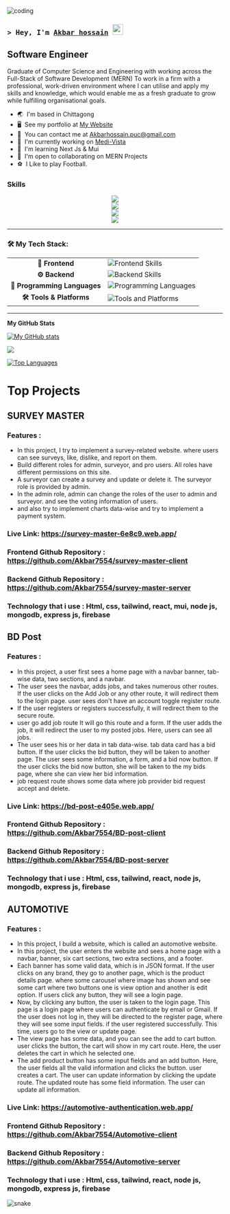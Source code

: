 <img align="center" src="https://i.ibb.co/n65J49f/Untitled.png" align="center" alt="coding">

### <samp>&gt; Hey, I'm <a href="https://gkassym.netlify.app" target="_blank">Akbar hossain</a> <img src="https://media.giphy.com/media/hvRJCLFzcasrR4ia7z/giphy.gif" width="25"> </samp>


<strong>Software Engineer</strong>
-----------------

Graduate of Computer Science and Engineering with working across the Full-Stack of Software Development (MERN) To work in a firm with a professional, work-driven environment where I can utilise and apply my skills and knowledge, which would enable me as a fresh graduate to grow while fulfilling organisational goals.

* 🌏  I'm based in Chittagong
* 🖥️  See my portfolio at [My Website](https://my-portfolio-ebon-mu-76.vercel.app/)
* 📧  You can contact me at [Akbarhossain.puc@gmail.com](mailto:Akbarhossain.puc@gmail.com)
* 🚀  I'm currently working on [Medi-Vista](http://github.com/Akbar7554/Medi-Vista)
* 🧠  I'm learning Next Js & Mui
* 🤝  I'm open to collaborating on MERN Projects
* ⚽  I Like to play Football.



### Skills

<p align="center">
  <a href="">
    <img src="https://skillicons.dev/icons?i=html,css,tailwind,react,redux,vite,nextjs" /> <br />
    <img src="https://skillicons.dev/icons?i=nodejs,mongodb,firebase,express" /><br />
    <img src="https://skillicons.dev/icons?i=js,ts,c,py" /><br />
    <img src="https://skillicons.dev/icons?i=vercel,github,git,firebase,figma" />
  </a>
</p>

---

### 🛠️ My Tech Stack:
<div align="center">

<table>
  <tr>
    <td align="center"><strong>🌟 Frontend</strong></td>
    <td>
      <img src="https://skillicons.dev/icons?i=html,css,tailwind,react,redux,vite,nextjs" alt="Frontend Skills" />
    </td>
  </tr>
  <tr>
    <td align="center"><strong>⚙️ Backend</strong></td>
    <td>
      <img src="https://skillicons.dev/icons?i=nodejs,mongodb,express,firebase" alt="Backend Skills" />
    </td>
  </tr>
  <tr>
    <td align="center"><strong>🧠 Programming Languages</strong></td>
    <td>
      <img src="https://skillicons.dev/icons?i=js,ts,c,py" alt="Programming Languages" />
    </td>
  </tr>
  <tr>
    <td align="center"><strong>🛠️ Tools & Platforms</strong></td>
    <td>
      <img src="https://skillicons.dev/icons?i=vercel,github,git,firebase,figma" alt="Tools and Platforms" />
    </td>
  </tr>
</table>

</div>

---







<strong>My GitHub Stats</strong>

<a href="http://www.github.com/Akbar7554"><img src="https://github-readme-stats.vercel.app/api?username=Akbar7554&show_icons=true&hide=&count_private=true&title_color=ffffff&text_color=ffffff&icon_color=10b981&bg_color=1e3a8a&hide_border=true&show_icons=true" alt="My GitHub stats" /></a>

<a href="http://www.github.com/Akbar7554"><img src="https://github-readme-streak-stats.herokuapp.com/?user=Akbar7554&stroke=ffffff&background=1e3a8a&ring=ffffff&fire=ffffff&currStreakNum=ffffff&currStreakLabel=ffffff&sideNums=ffffff&sideLabels=ffffff&dates=ffffff&hide_border=true" /></a>


<a href="https://github.com/Akbar7554" align="left"><img src="https://github-readme-stats.vercel.app/api/top-langs/?username=Akbar7554&langs_count=10&title_color=ffffff&text_color=ffffff&icon_color=10b981&bg_color=1e3a8a&hide_border=true&locale=en&custom_title=Top%20%Languages" alt="Top Languages" /></a>

# Top Projects


## SURVEY MASTER

### Features : 
- In this project, I try to implement a survey-related website. where users can see surveys, like, dislike, and report on them.
- Build different roles for admin, surveyor, and pro users. All roles have different permissions on this site.
- A surveyor can create a survey and update or delete it. The surveyor role is provided by admin.
- In the admin role, admin can change the roles of the user to admin and surveyor. and see the voting information of users.
- and also try to implement charts data-wise and try to implement a payment system.

### Live Link: https://survey-master-6e8c9.web.app/
### Frontend Github Repository : <a target="_blank">https://github.com/Akbar7554/survey-master-client</a>
### Backend Github Repository : https://github.com/Akbar7554/survey-master-server
### Technology that i use : Html, css, tailwind, react, mui, node js, mongodb, express js, firebase


## BD Post

### Features : 
- In this project, a user first sees a home page with a navbar banner, tab-wise data, two sections, and a navbar.
- The user sees the navbar, adds jobs, and takes numerous other routes. If the user clicks on the Add Job or any other route, it will redirect them to the login page. user sees don't have an account toggle register route.
- If the user registers or registers successfully, it will redirect them to the secure route.
- user go add job route It will go this route and a form. If the user adds the job, it will redirect the user to my posted jobs. Here, users can see all jobs.
- The user sees his or her data in tab data-wise. tab data card has a bid button. If the user clicks the bid button, they will be taken to another page. The user sees some information, a form, and a bid now button. If the user clicks the bid now button, she will be taken to the my bids page, where she can view her bid information.
- job request route shows some data where job provider bid request accept and delete.

### Live Link: https://bd-post-e405e.web.app/
### Frontend Github Repository : https://github.com/Akbar7554/BD-post-client
### Backend Github Repository : https://github.com/Akbar7554/BD-post-server
### Technology that i use : Html, css, tailwind, react, node js, mongodb, express js, firebase


## AUTOMOTIVE

### Features : 
- In this project, I build a website, which is called an automotive website.
- In this project, the user enters the website and sees a home page with a navbar, banner, six cart sections, two extra sections, and a footer.
- Each banner has some valid data, which is in JSON format. If the user clicks on any brand, they go to another page, which is the product details page. where some carousel where image has shown and see some cart where two buttons one is view option and another is edit option. If users click any button, they will see a login page.
- Now, by clicking any button, the user is taken to the login page. This page is a login page where users can authenticate by email or Gmail. If the user does not log in, they will be directed to the register page, where they will see some input fields. if the user registered successfully. This time, users go to the view or update page.
- The view page has some data, and you can see the add to cart button. user clicks the button, the cart will show in my cart route. Here, the user deletes the cart in which he selected one.
- The add product button has some input fields and an add button. Here, the user fields all the valid information and clicks the button. user creates a cart. The user can update information by clicking the update route. The updated route has some field information. The user can update all information.

### Live Link: https://automotive-authentication.web.app/
### Frontend Github Repository : https://github.com/Akbar7554/Automotive-client
### Backend Github Repository : https://github.com/Akbar7554/Automotive-server
### Technology that i use : Html, css, tailwind, react, node js, mongodb, express js, firebase



![snake](https://raw.githubusercontent.com/{your-username}/{your-username}/output/github-contribution-snake.svg)





<div width="100%" align="center"></div><br /><br /><br /><br /><br /><br /><br />
